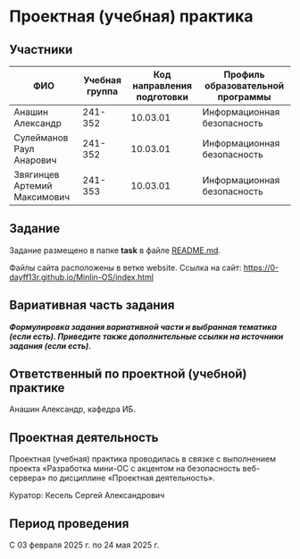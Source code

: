 # Проектная (учебная) практика

## Участники

| ФИО | Учебная группа | Код направления подготовки | Профиль образовательной программы |
|-|-|-|-|
| Анашин Александр | 241-352 | 10.03.01 | Информационная безопасность |
| Сулейманов Раул Анарович | 241-352 | 10.03.01 | Информационная безопасность |
| Звягинцев Артемий Максимович | 241-353 | 10.03.01 | Информационная безопасность |

## Задание

Задание размещено в папке **task** в файле [README.md](task/README.md).

Файлы сайта расположены в ветке website.
Ссылка на сайт: https://0-dayff13r.github.io/Minlin-OS/index.html

## Вариативная часть задания

***Формулировка задания вариативной части и выбранная тематика (если есть). Приведите также дополнительные ссылки на источники задания (если есть).***

## Ответственный по проектной (учебной) практике

Анашин Александр, кафедра ИБ.

## Проектная деятельность

Проектная (учебная) практика проводилась в связке с выполнением проекта «Разработка мини-ОС с акцентом на безопасность веб-сервера» по дисциплине «Проектная деятельность».

Куратор: Кесель Сергей Александрович

## Период проведения

С 03 февраля 2025 г. по 24 мая 2025 г.
